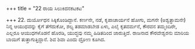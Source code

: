 +++
title = "22 ರಾಯ ಸಿಲುಕಿದನಕಟಕಟ"

+++
22. ದುರ್ಯೋಧನ ಸಿಕ್ಕಿಕೊಂಡಿದ್ದಾನೆ. ಕರ್ಣನೇ, ನಡೆ, ಕೃಪಾಚಾರ್ಯನೆ ಹೋಗು, ಮಗನೇ (ಅಶ್ವತ್ಥಾಮನೇ) ನಿನ್ನ ಆಯುಧವನ್ನು ಕೈಗೆ ತೆಗೆದುಕೋ, ಶಲ್ಯ ತಡಮಾಡಬೇಡ ಏಳು, ಎಲೈ ಕೃತವರ್ಮನೆ, ಕೌರವನ ತಮ್ಮಂದಿರೇ, ಎಲ್ಲರೂ ಆಯುಧಗಳೊಡನೆ ಹೊರಡಿ, ಯುದ್ಧವು ನಮ್ಮ ಹಿಡಿತದಿಂದ ಜಾರುತ್ತಿದೆ. ರಾಜನಾದ ಕೌರವೇಶ್ವರನು ಮಾರಿಯ ಬಾಯಿಗೆ ತುತ್ತಾಗುತ್ತಿದ್ದಾನೆ. ಶಿವ ಶಿವಾ ಎಂದು ದ್ರೋಣ ಕೂಗಿದ.